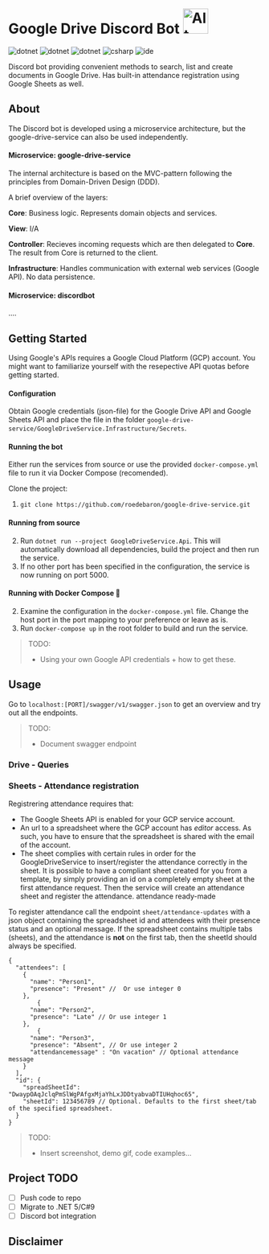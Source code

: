 # Google Drive Discord Bot <img src="https://logos-world.net/wp-content/uploads/2020/11/Google-Drive-Logo.png" alt="Alt text" width="50">


![dotnet](https://img.shields.io/badge/asp--net--core-v3.1-blue)
![dotnet](https://img.shields.io/badge/google--api--drive-v3-green)
![dotnet](https://img.shields.io/badge/google--api--sheets-v4-green)
![csharp](https://img.shields.io/badge/C%23-8-purple)
![ide](https://img.shields.io/badge/IDE-vs2019-purple)

Discord bot providing convenient methods to search, list and create documents in Google Drive. Has built-in attendance registration using Google Sheets as well.

## About

The Discord bot is developed using a microservice architecture, but the google-drive-service can also be used independently. 

#### Microservice: google-drive-service

The internal architecture is based on the MVC-pattern following the principles from Domain-Driven Design (DDD). 

A brief overview of the layers:

**Core**: Business logic. Represents domain objects and services. 

**View**: I/A

**Controller**: Recieves incoming requests which are then delegated to **Core**. The result from Core is returned to the client.

**Infrastructure**: Handles communication with external web services (Google API). No data persistence. 

#### Microservice: discordbot

....


## Getting Started

Using Google's APIs requires a Google Cloud Platform (GCP) account. You might want to familiarize yourself with the resepective API quotas before getting started.


#### Configuration

Obtain Google credentials (json-file) for the Google Drive API and Google Sheets API and place the file in the folder `google-drive-service/GoogleDriveService.Infrastructure/Secrets`.

#### Running the bot

Either run the services from source or use the provided `docker-compose.yml` file to run it via Docker Compose (recomended).  

Clone the project: 
1. `git clone https://github.com/roedebaron/google-drive-service.git`

#### Running from source
2. Run `dotnet run --project GoogleDriveService.Api`. This will automatically download all dependencies, build the project and then run the service. 
3. If no other port has been specified in the configuration, the service is now running on port 5000. 


#### Running with Docker Compose 🐳
2. Examine the configuration in the `docker-compose.yml` file. Change the host port in the port mapping to your preference or leave as is. 
3. Run `docker-compose up` in the root folder to build and run the service.

> TODO: 
> - Using your own Google API credentials + how to get these.

## Usage

Go to `localhost:[PORT]/swagger/v1/swagger.json` to get an overview and try out all the endpoints.

> TODO: 
> - Document swagger endpoint

### Drive - Queries


### Sheets - Attendance registration

Registrering attendance requires that: 
- The Google Sheets API is enabled for your GCP service account.
- An url to a spreadsheet where the GCP account has _editor_ access. As such, you have to ensure that the spreadsheet is shared with the email of the account.   
- The sheet complies with certain rules in order for the GoogleDriveService to insert/register the attendance correctly in the sheet. It is possible to have a compliant sheet created for you from a template, by simply providing an id on a completely empty sheet at the first attendance request. Then the service will create an attendance sheet and register the attendance. attendance ready-made 

To register attendance call the endpoint `sheet/attendance-updates` with a json object containing the spreadsheet id and attendees with their presence status and an optional message. If the spreadsheet contains multiple tabs (sheets), and the attendance is **not** on the first tab, then the sheetId should always be specified.

```JSONC
{
  "attendees": [
    {
      "name": "Person1",
      "presence": "Present" //  Or use integer 0
    },
        {
      "name": "Person2",
      "presence": "Late" // Or use integer 1
    },
        {
      "name": "Person3",
      "presence": "Absent", // Or use integer 2
      "attendancemessage" : "On vacation" // Optional attendance message
    }
  ],
  "id": {
    "spreadSheetId": "DwaypOAqJclqPmSlWgPAfgxMjaYhLxJDDtyabvaDTIUHqhoc65",
    "sheetId": 123456789 // Optional. Defaults to the first sheet/tab of the specified spreadsheet.
  }
}
```

> TODO:
> - Insert screenshot, demo gif, code examples... 
>

## Project TODO
- [ ] Push code to repo
- [ ] Migrate to .NET 5/C#9
- [ ] Discord bot integration

## Disclaimer



